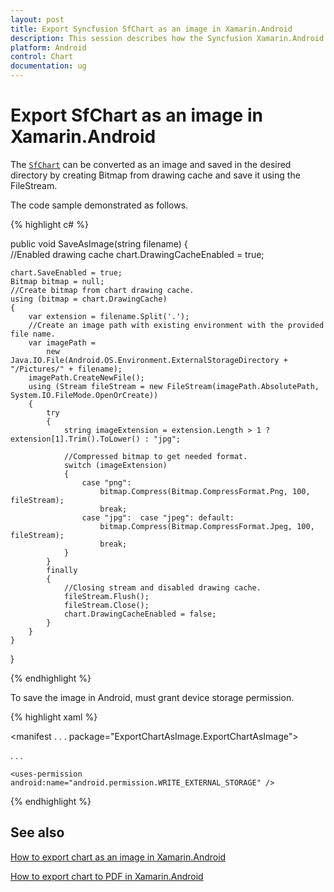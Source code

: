 ```yaml
---
layout: post
title: Export Syncfusion SfChart as an image in Xamarin.Android
description: This session describes how the Syncfusion Xamarin.Android SfChart can be exported as an image at device storage.
platform: Android
control: Chart
documentation: ug
---
```


# Export SfChart as an image in Xamarin.Android

The [`SfChart`](https://help.syncfusion.com/cr/xamarin-android/Com.Syncfusion.Charts.SfChart.html) can be converted as an image and saved in the desired directory by creating Bitmap from drawing cache and save it using the FileStream.

The code sample demonstrated as follows.

{% highlight c# %}

public void SaveAsImage(string filename) 
{       
    //Enabled drawing cache
    chart.DrawingCacheEnabled = true; 
    
    chart.SaveEnabled = true; 
    Bitmap bitmap = null; 
    //Create bitmap from chart drawing cache.
    using (bitmap = chart.DrawingCache) 
    { 
        var extension = filename.Split('.'); 
        //Create an image path with existing environment with the provided file name.
        var imagePath = 
            new Java.IO.File(Android.OS.Environment.ExternalStorageDirectory + "/Pictures/" + filename); 
        imagePath.CreateNewFile(); 
        using (Stream fileStream = new FileStream(imagePath.AbsolutePath, System.IO.FileMode.OpenOrCreate)) 
        { 
            try 
            { 
                string imageExtension = extension.Length > 1 ? extension[1].Trim().ToLower() : "jpg"; 

                //Compressed bitmap to get needed format.
                switch (imageExtension) 
                { 
                    case "png": 
                        bitmap.Compress(Bitmap.CompressFormat.Png, 100, fileStream); 
                        break; 
                    case "jpg":  case "jpeg": default: 
                        bitmap.Compress(Bitmap.CompressFormat.Jpeg, 100, fileStream); 
                        break; 
                } 
            } 
            finally 
            { 
                //Closing stream and disabled drawing cache. 
                fileStream.Flush(); 
                fileStream.Close(); 
                chart.DrawingCacheEnabled = false; 
            } 
        } 
    } 
}

{% endhighlight  %}

To save the image in Android, must grant device storage permission.

{% highlight xaml %}

<manifest . . . 
          package="ExportChartAsImage.ExportChartAsImage">

. . . 

	<uses-permission android:name="android.permission.WRITE_EXTERNAL_STORAGE" />
</manifest>

{% endhighlight  %}

## See also

[How to export chart as an image in Xamarin.Android](https://www.syncfusion.com/kb/11930/how-to-export-the-charts-in-xamarin-android)

[How to export chart to PDF in Xamarin.Android](https://www.syncfusion.com/kb/9370/how-to-export-chart-to-pdf-in-xamarin-android)